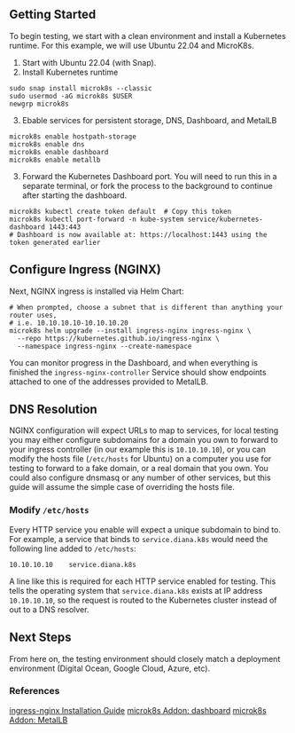 ## Getting Started
To begin testing, we start with a clean environment and install a Kubernetes
runtime. For this example, we will use Ubuntu 22.04 and MicroK8s.
1. Start with Ubuntu 22.04 (with Snap).
2. Install Kubernetes runtime
```shell
sudo snap install microk8s --classic
sudo usermod -aG microk8s $USER
newgrp microk8s
```
3. Ebable services for persistent storage, DNS, Dashboard, and MetalLB
```shell
microk8s enable hostpath-storage
microk8s enable dns
microk8s enable dashboard
microk8s enable metallb
```
3. Forward the Kubernetes Dashboard port. You will need to run this in a separate terminal, or
   fork the process to the background to continue after starting the dashboard.
```shell
microk8s kubectl create token default  # Copy this token
microk8s kubectl port-forward -n kube-system service/kubernetes-dashboard 1443:443
# Dashboard is now available at: https://localhost:1443 using the token generated earlier
```

## Configure Ingress (NGINX)
Next, NGINX ingress is installed via Helm Chart:
```shell
# When prompted, choose a subnet that is different than anything your router uses, 
# i.e. 10.10.10.10-10.10.10.20
microk8s helm upgrade --install ingress-nginx ingress-nginx \
  --repo https://kubernetes.github.io/ingress-nginx \
  --namespace ingress-nginx --create-namespace
```
You can monitor progress in the Dashboard, and when everything is finished the
`ingress-nginx-controller` Service should show endpoints attached to one of the
addresses provided to MetalLB.

## DNS Resolution
NGINX configuration will expect URLs to map to services, for local testing you may
either configure subdomains for a domain you own to forward to your ingress controller
(in our example this is `10.10.10.10`), or you can modify the hosts file 
(`/etc/hosts` for Ubuntu) on a computer you use for testing to forward to a fake
domain, or a real domain that you own. You could also configure dnsmasq or any
number of other services, but this guide will assume the simple case of overriding
the hosts file.

### Modify `/etc/hosts`
Every HTTP service you enable will expect a unique subdomain to bind to. For
example, a service that binds to `service.diana.k8s` would need the following
line added to `/etc/hosts`:
```
10.10.10.10    service.diana.k8s
```
A line like this is required for each HTTP service enabled for testing. This tells
the operating system that `service.diana.k8s` exists at IP address `10.10.10.10`,
so the request is routed to the Kubernetes cluster instead of out to a DNS resolver.

## Next Steps
From here on, the testing environment should closely match a deployment 
environment (Digital Ocean, Google Cloud, Azure, etc).

### References
[ingress-nginx Installation Guide](https://kubernetes.github.io/ingress-nginx/deploy/)
[microk8s Addon: dashboard](https://microk8s.io/docs/addon-dashboard)
[microk8s Addon: MetalLB](https://microk8s.io/docs/addon-metallb)